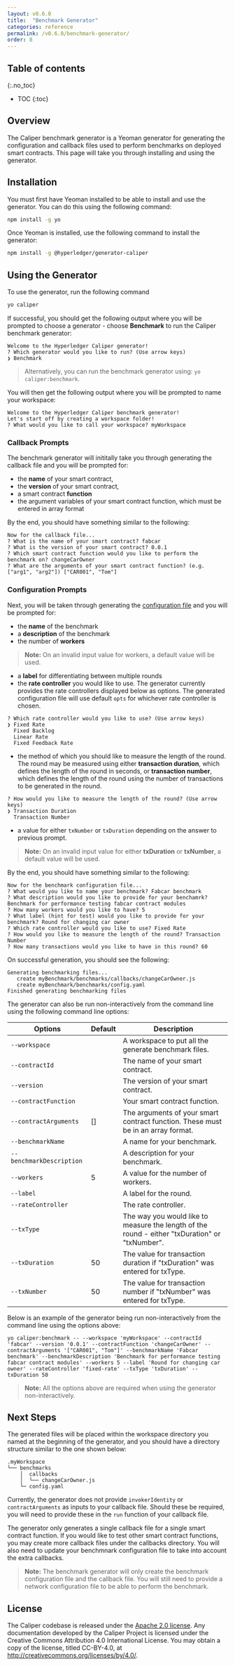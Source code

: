 ```yaml
---
layout: v0.6.0
title:  "Benchmark Generator"
categories: reference
permalink: /v0.6.0/benchmark-generator/
order: 8
---
```


## Table of contents
{:.no_toc}

- TOC
{:toc}

## Overview
The Caliper benchmark generator is a Yeoman generator for generating the configuration and callback files used to perform benchmarks on deployed smart contracts. This page will take you through installing and using the generator.

## Installation
You must first have Yeoman installed to be able to install and use the generator. You can do this using the following command:
```bash
npm install -g yo
```

Once Yeoman is installed, use the following command to install the generator:
```bash
npm install -g @hyperledger/generator-caliper
```

## Using the Generator
To use the generator, run the following command
```bash
yo caliper
```
If successful, you should get the following output where you will be prompted to choose a generator - choose **Benchmark** to run the Caliper benchmark generator:
```console
Welcome to the Hyperledger Caliper generator!
? Which generator would you like to run? (Use arrow keys)
❯ Benchmark 
```

> Alternatively, you can run the benchmark generator using: `yo caliper:benchmark`.

You will then get the following output where you will be prompted to name your workspace:
```console
Welcome to the Hyperledger Caliper benchmark generator!
Let's start off by creating a workspace folder!
? What would you like to call your workspace? myWorkspace
```

### Callback Prompts
The benchmark generator will inititally take you through generating the callback file and you will be prompted for:
* the **name** of your smart contract,
* the **version** of your smart contract,
* a smart contract **function**
* the argument variables of your smart contract function, which must be entered in array format

By the end, you should have something similar to the following:

```console
Now for the callback file...
? What is the name of your smart contract? fabcar
? What is the version of your smart contract? 0.0.1
? Which smart contract function would you like to perform the benchmark on? changeCarOwner
? What are the arguments of your smart contract function? (e.g. ["arg1", "arg2"]) ["CAR001", "Tom"]
```

### Configuration Prompts
Next, you will be taken through generating the [configuration file](./Architecture#ConfigurationFile) and you will be prompted for:
* the **name** of the benchmark
* a **description** of the benchmark
* the number of **workers**

> __Note:__ On an invalid input value for workers, a default value will be used.

* a **label** for differentiating between multiple rounds
* the **rate controller** you would like to use. The generator currently provides the rate controllers displayed below as options. The generated configuration file will use default `opts` for whichever rate controller is chosen.

```console
? Which rate controller would you like to use? (Use arrow keys)
❯ Fixed Rate 
  Fixed Backlog 
  Linear Rate 
  Fixed Feedback Rate
  ```
* the method of which you should like to measure the length of the round. The round may be measured using either **transaction duration**, which defines the length of the round in seconds, or **transaction number**, which defines the length of the round using the number of transactions to be generated in the round.

```console
? How would you like to measure the length of the round? (Use arrow keys)
❯ Transaction Duration 
  Transaction Number
```
* a value for either `txNumber` or `txDuration` depending on the answer to previous prompt.

> __Note:__ On an invalid input value for either **txDuration** or **txNumber**, a default value will be used.

By the end, you should have something similar to the following:

```console
Now for the benchmark configuration file...
? What would you like to name your benchmark? Fabcar benchmark
? What description would you like to provide for your benchamrk? Benchmark for performance testing fabcar contract modules
? How many workers would you like to have? 5
? What label (hint for test) would you like to provide for your benchmark? Round for changing car owner
? Which rate controller would you like to use? Fixed Rate
? How would you like to measure the length of the round? Transaction Number
? How many transactions would you like to have in this round? 60
```

On successful generation, you should see the following:

```console
Generating benchmarking files...
   create myBenchmark/benchmarks/callbacks/changeCarOwner.js
   create myBenchmark/benchmarks/config.yaml
Finished generating benchmarking files
```

The generator can also be run non-interactively from the command line using the following command line options:

| Options                  | Default | Description                                                                                    |
| ------------------------ | ------- | ---------------------------------------------------------------------------------------------- |
| `--workspace`            |         | A workspace to put all the generate benchmark files.                                           |
| `--contractId`          |         | The name of your smart contract.                                                               |
| `--version`              |         | The version of your smart contract.                                                            |
| `--contractFunction`    |         | Your smart contract function.                                                                  |
| `--contractArguments`   | []      | The arguments of your smart contract function. These must be in an array format.               |
| `--benchmarkName`        |         | A name for your benchmark.                                                                     |
| `--benchmarkDescription` |         | A description for your benchmark.                                                              |
| `--workers`              | 5       | A value for the number of workers.                                                             |
| `--label`                |         | A label for the round.                                                                         |
| `--rateController`       |         | The rate controller.                                                                           |
| `--txType`               |         | The way you would like to measure the length of the round - either "txDuration" or "txNumber". |
| `--txDuration`           | 50      | The value for transaction duration if "txDuration" was entered for txType.                     |
| `--txNumber`             | 50      | The value for transaction number if "txNumber" was entered for txType.                         |


Below is an example of the generator being run non-interactively from the command line using the options above:

```console
yo caliper:benchmark -- --workspace 'myWorkspace' --contractId 'fabcar' --version '0.0.1' --contractFunction 'changeCarOwner' --contractArguments '["CAR001", "Tom"]' --benchmarkName 'Fabcar benchmark' --benchmarkDescription 'Benchmark for performance testing fabcar contract modules' --workers 5 --label 'Round for changing car owner' --rateController 'fixed-rate' --txType 'txDuration' --txDuration 50
```

> __Note:__ All the options above are required when using the generator non-interactively.

## Next Steps

The generated files will be placed within the workspace directory you named at the beginning of the generator, and you should have a directory structure similar to the one shown below:

```
.myWorkspace
└── benchmarks
    │  callbacks
    │  └── changeCarOwner.js
    └─ config.yaml
```

Currently, the generator does not provide `invokerIdentity` or `contractArguments` as inputs to your callback file. Should these be required, you will need to provide these in the `run` function of your callback file.

The generator only generates a single callback file for a single smart contract function. If you would like to test other smart contract functions, you may create more callback files under the callbacks directory. You will also need to update your benchmnark configuration file to take into account the extra callbacks.

> __Note:__ The benchmark generator will only create the benchmark configuration file and the callback file. You will still need to provide a network configuration file to be able to perform the benchmark.

## License
The Caliper codebase is released under the [Apache 2.0 license](./LICENSE.md). Any documentation developed by the Caliper Project is licensed under the Creative Commons Attribution 4.0 International License. You may obtain a copy of the license, titled CC-BY-4.0, at http://creativecommons.org/licenses/by/4.0/.
